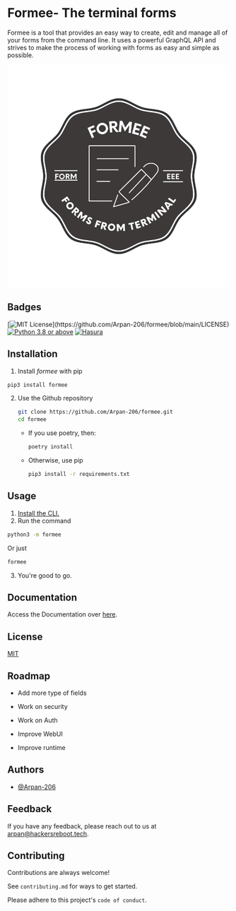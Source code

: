 
# Formee- The terminal forms

Formee is a tool that provides an easy way to create, edit and manage all of your forms from the command line. It uses a powerful GraphQL API and strives to make the process of working with forms as easy and simple as possible.

![Formee Logo](docs/docs_assets/images/logo.svg)


## Badges

[![MIT License](https://img.shields.io/apm/l/atomic-design-ui.svg?)](https://github.com/Arpan-206/formee/blob/main/LICENSE)
[![Python 3.8 or above](https://img.shields.io/badge/python-%5E3.8-blue)](https://python.org/)
[![Hasura](https://img.shields.io/badge/Built%20With-Hasura-yellowgreen)](https://hasura.io)


## Installation

1. Install *formee* with pip

```bash
pip3 install formee
```

2. Use the Github repository

    ```bash
    git clone https://github.com/Arpan-206/formee.git
    cd formee
    ```

    - If you use poetry, then:
        ```bash
        poetry install
        ```
    - Otherwise, use pip
        ```bash
        pip3 install -r requirements.txt
        ```

## Usage

1. [Install the CLI.](#Installation)
2. Run the command
```bash
python3 -m formee
```
Or just
```bash
formee
```
3. You're good to go.
## Documentation
Access the Documentation over 
[here](https://linktodocumentation).


## License

[MIT](https://github.com/Arpan-206/formee/blob/main/LICENSE)



## Roadmap

- Add more type of fields

- Work on security

- Work on Auth

- Improve WebUI

- Improve runtime


## Authors

- [@Arpan-206](https://github.com/Arpan-206)


## Feedback

If you have any feedback, please reach out to us at arpan@hackersreboot.tech.


## Contributing

Contributions are always welcome!

See `contributing.md` for ways to get started.

Please adhere to this project's `code of conduct`.

